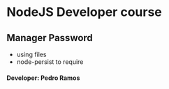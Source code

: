 # NodeJS Developer course

## Manager Password
* using files
* node-persist to require

#### Developer: Pedro Ramos